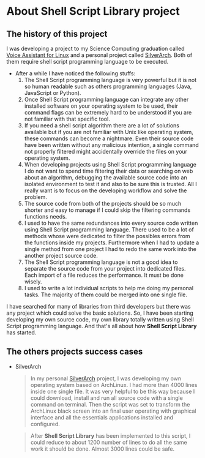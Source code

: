 # About **Shell Script Library** project

## The history of this project

I was developing a project to my Science Computing graduation called [Voice Assistant for Linux](https://github.com/henrikbeck95/voice_assistant_linux) and a personal project called [SilverArch](https://github.com/henrikbeck95/silverarch). Both of them require shell script programming language to be executed.

- After a while I have noticed the following stuffs:
    1. The Shell Script programming language is very powerful but it is not so human readable such as others programming languages (Java, JavaScript or Python).
    1. Once Shell Script programming language can integrate any other installed software on your operating system to be used, their command flags can be extremely hard to be understood if you are not familiar with that specific tool.
    1. If you need a shell script algorithm there are a lot of solutions available but if you are not familiar with Unix like operating system, these commands can become a nightmare. Even their source code have been written without any malicious intention, a single command not properly filtered might accidentally override the files on your operating system.
    1. When developing projects using Shell Script programming language I do not want to spend time filtering their data or searching on web about an algorithm, debugging the available source code into an isolated environment to test it and also to be sure this is trusted. All I really want is to focus on the developing workflow and solve the problem.
    1. The source code from both of the projects should be so much shorter and easy to manage if I could skip the filtering commands functions needs.
    1. I used to have the same redundances into every source code written using Shell Script programming language. There used to be a lot of methods whose were dedicated to filter the possibles errors from the functions inside my projects. Furthermore when I had to update a single method from one project I had to redo the same work into the another project source code.
    1. The Shell Script programming language is not a good idea to separate the source code from your project into dedicated files. Each import of a file reduces the performance. It must be done wisely.
    1. I used to write a lot individual scripts to help me doing my personal tasks. The majority of them could be merged into one single file.

I have searched for many of libraries from third developers but there was any project which could solve the basic solutions. So, I have been starting developing my own source code, my own library totally written using Shell Script programming language. And that's all about how **Shell Script Library** has started.

## The others projects success cases

- SilverArch
    > In my personal [SilverArch](https://github.com/henrikbeck95/silverarch) project, I was developing my own operating system based on ArchLinux. I had more than 4000 lines inside one single file. It was very helpful to be this way because I could download, install and run all source code with a single command on terminal. Then the script was set to transform the ArchLinux black screen into an final user operating with graphical interface and all the essentials applications installed and configured.

    > After **Shell Script Library** has been implemented to this script, I could reduce to about 1200 number of lines to do all the same work it should be done. Almost 3000 lines could be safe.

<!--
- Voice Assistant for Linux
    > ???
-->